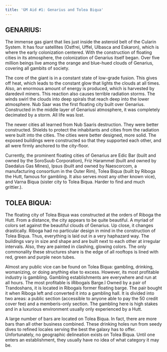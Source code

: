 ```yaml
---
title: 'GM Aid #1: Genarius and Tolea Biqua'
---
```


## GENARIUS:

The immense gas giant that lies just inside the asteroid belt of the Cularin System. It has four satellites (Ostfrei, Uffel, Ulbasca and Eskaron), which is where the early colonization centered. With the construction of floating cities in its atmosphere, the colonization of Genarius itself began. Over five million beings live among the orange and blue-hued clouds of Genarius, covering all gambits of society.

The core of the giant is in a constant state of low-grade fusion. This gives off heat, which leads to the constant glow that lights the clouds at all times. Also, an enormous amount of energy is produced, which is harvested by daredevil miners.
This reaction also causes terrible radiation storms. The winds swirl the clouds into deep spirals that reach deep into the lower atmosphere. Nub Saar was the first floating city built over Genarius. Constructed in the middle layer of Genariusí atmosphere, it was completely decimated by a storm. All life was lost.

The newer cities all learned from Nub Saarís destruction. They were better constructed. Shields to protect the inhabitants and cities from the radiation were built into the cities. The cities were better designed, more solid. The exposed buildings were constructed so that they supported each other, and all were firmly anchored to the city-floor.

Currently, the prominent floating cities of Genarius are Edic Bar (built and owned by the SoroSuub Corporation), Friz Harammel (built and owned by Daedalus Gas Mines), Ipsus (built and owned by Naescorcom, a manufacturing consortium in the Outer Rim), Tolea Biqua (built by Riboga the Hutt, famous for gambling. It also serves most any other known vice), and Varna Biqua (sister city to Tolea Biqua. Harder to find and much grittier.).

## TOLEA BIQUA:

The floating city of Tolea Biqua was constructed at the orders of Riboga the Hutt. From a distance, the city appears to be quite beautiful. A myriad of colors set against the beautiful clouds of Genarius. Up close, it changes drastically. Riboga had no particular design in mind in the construction of Tolea Biqua. Thus, everything is laid out in a very haphazard way. The buildings vary in size and shape and are built next to each other at irregular intervals. Also, they are painted in clashing, glowing colors. The only commonality these structures share is the edge of all rooftops is lined with red, green and purple neon tubes.

Almost any public vice can be found on Tolea Biqua: gambling, drinking, womanizing, or doing anything else to excess. However, its most profitable industry is gambling. Gambling establishments are everywhere and run at all hours. The most profitable is ìRibogaís Barge.î Owned by a pair of Trandoshans, it is located in Ribogaís former floating barge. The pair bought it when Riboga left and converted it into a gambling hall. It is divided into two areas: a public section (accessible to anyone able to pay the 50 credit cover fee) and a memberís-only section. The gambling here is high stakes and in a luxurious environment usually only experienced by a Hutt.

A large number of bars are located on Tolea Biqua. In fact, there are more bars than all other business combined. These drinking holes run from seedy dives to refined locales serving the best the galaxy has to offer. Unfortunately, no geographic delineation exists on Tolea Biqua. Until one enters an establishment, they usually have no idea of what category it may be.
